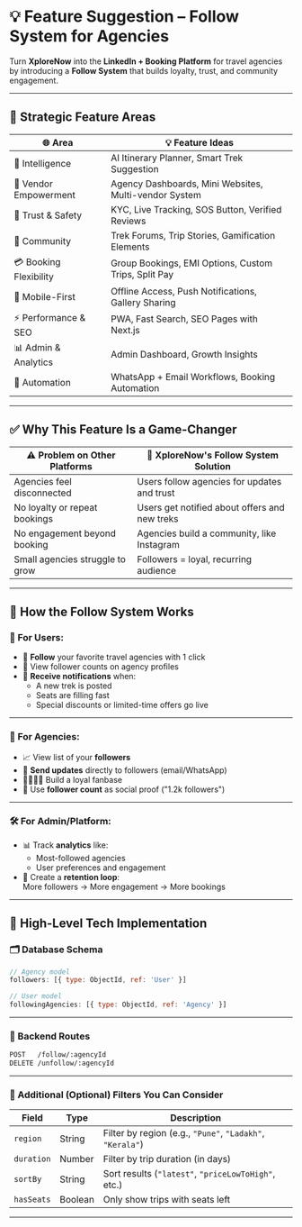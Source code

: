 # 💡 Feature Suggestion – Follow System for Agencies

Turn **XploreNow** into the **LinkedIn + Booking Platform** for travel agencies by introducing a **Follow System** that builds loyalty, trust, and community engagement.

---

## 🧭 Strategic Feature Areas

| 🌐 Area              | 💡 Feature Ideas                                      |
|----------------------|-------------------------------------------------------|
| 🧠 Intelligence       | AI Itinerary Planner, Smart Trek Suggestion           |
| 💼 Vendor Empowerment| Agency Dashboards, Mini Websites, Multi-vendor System |
| 🔐 Trust & Safety     | KYC, Live Tracking, SOS Button, Verified Reviews      |
| 👥 Community          | Trek Forums, Trip Stories, Gamification Elements      |
| 💳 Booking Flexibility| Group Bookings, EMI Options, Custom Trips, Split Pay  |
| 📱 Mobile-First       | Offline Access, Push Notifications, Gallery Sharing   |
| ⚡ Performance & SEO  | PWA, Fast Search, SEO Pages with Next.js              |
| 📊 Admin & Analytics  | Admin Dashboard, Growth Insights                      |
| 🤖 Automation         | WhatsApp + Email Workflows, Booking Automation        |

---

## ✅ Why This Feature Is a Game-Changer

| ⚠️ Problem on Other Platforms       | 🚀 XploreNow's Follow System Solution              |
|------------------------------------|----------------------------------------------------|
| Agencies feel disconnected         | Users follow agencies for updates and trust        |
| No loyalty or repeat bookings      | Users get notified about offers and new treks      |
| No engagement beyond booking       | Agencies build a community, like Instagram         |
| Small agencies struggle to grow    | Followers = loyal, recurring audience              |

---

## 📱 How the Follow System Works

### 👥 For Users:
- 💙 **Follow** your favorite travel agencies with 1 click  
- 👀 View follower counts on agency profiles  
- 🔔 **Receive notifications** when:
  - A new trek is posted  
  - Seats are filling fast  
  - Special discounts or limited-time offers go live  

---

### 🏢 For Agencies:
- 📈 View list of your **followers**  
- 📢 **Send updates** directly to followers (email/WhatsApp)  
- 👨‍👩‍👧‍👦 Build a loyal fanbase  
- 🧲 Use **follower count** as social proof ("1.2k followers")  

---

### 🛠️ For Admin/Platform:
- 📊 Track **analytics** like:
  - Most-followed agencies  
  - User preferences and engagement  
- 🔁 Create a **retention loop**:  
  More followers → More engagement → More bookings

---

## 🔧 High-Level Tech Implementation

### 🗂️ Database Schema

```js
// Agency model
followers: [{ type: ObjectId, ref: 'User' }]

// User model
followingAgencies: [{ type: ObjectId, ref: 'Agency' }]

```
---


### 📡 Backend Routes
```bash
POST   /follow/:agencyId
DELETE /unfollow/:agencyId
```
---

### 🧠 Additional (Optional) Filters You Can Consider

| Field      | Type    | Description                                               |
| ---------- | ------- | --------------------------------------------------------- |
| `region`   | String  | Filter by region (e.g., `"Pune"`, `"Ladakh"`, `"Kerala"`) |
| `duration` | Number  | Filter by trip duration (in days)                         |
| `sortBy`   | String  | Sort results (`"latest"`, `"priceLowToHigh"`, etc.)       |
| `hasSeats` | Boolean | Only show trips with seats left                           |

---